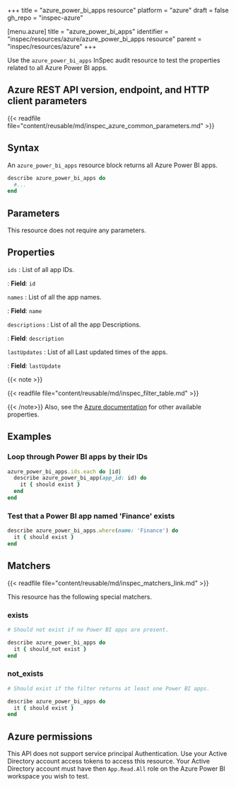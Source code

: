 +++
title = "azure_power_bi_apps resource"
platform = "azure"
draft = false
gh_repo = "inspec-azure"

[menu.azure]
title = "azure_power_bi_apps"
identifier = "inspec/resources/azure/azure_power_bi_apps resource"
parent = "inspec/resources/azure"
+++

Use the `azure_power_bi_apps` InSpec audit resource to test the properties related to all Azure Power BI apps.

## Azure REST API version, endpoint, and HTTP client parameters

{{< readfile file="content/reusable/md/inspec_azure_common_parameters.md" >}}

## Syntax

An `azure_power_bi_apps` resource block returns all Azure Power BI apps.

```ruby
describe azure_power_bi_apps do
  #...
end
```

## Parameters

This resource does not require any parameters.

## Properties

`ids`
: List of all app IDs.

: **Field**: `id`

`names`
: List of all the app names.

: **Field**: `name`

`descriptions`
: List of all the app Descriptions.

: **Field**: `description`

`lastUpdates`
: List of all Last updated times of the apps.

: **Field**: `lastUpdate`

{{< note >}}

{{< readfile file="content/reusable/md/inspec_filter_table.md" >}}

{{< /note>}}
Also, see the [Azure documentation](https://docs.microsoft.com/en-us/rest/api/power-bi/apps/get-apps) for other available properties.

## Examples

### Loop through Power BI apps by their IDs

```ruby
azure_power_bi_apps.ids.each do |id|
  describe azure_power_bi_app(app_id: id) do
    it { should exist }
  end
end
```

### Test that a Power BI app named 'Finance' exists

```ruby
describe azure_power_bi_apps.where(name: 'Finance') do
  it { should exist }
end
```

## Matchers

{{< readfile file="content/reusable/md/inspec_matchers_link.md" >}}

This resource has the following special matchers.

### exists

```ruby
# Should not exist if no Power BI apps are present.

describe azure_power_bi_apps do
  it { should_not exist }
end
```

### not_exists

```ruby
# Should exist if the filter returns at least one Power BI apps.

describe azure_power_bi_apps do
  it { should exist }
end
```

## Azure permissions

This API does not support service principal Authentication. Use your Active Directory account access tokens to access this resource.
Your Active Directory account must have then `App.Read.All` role on the Azure Power BI workspace you wish to test.
